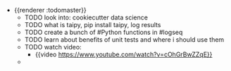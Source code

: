 - {{renderer :todomaster}}
	- TODO look into: cookiecutter data science
	- TODO what is taipy, pip install taipy, log results
	- TODO create a bunch of #Python functions in #logseq
	- TODO learn about benefits of unit tests and where i should use them
	- TODO watch video:
		- {{video https://www.youtube.com/watch?v=cOhGrBwZZqE}}
	-